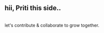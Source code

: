 <h2>hii, Priti this side..</h2>
<br>
let's contribute & collaborate to grow together.

<!---
pr-iti/pr-iti is a ✨ special ✨ repository because its `README.md` (this file) appears on your GitHub profile.
You can click the Preview link to take a look at your changes.
--->
